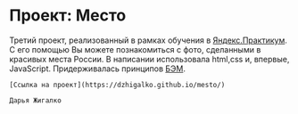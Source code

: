 # Проект: Место

Третий проект, реализованный в рамках обучения в [Яндекс.Практикум](https://practicum.yandex.ru/profile/web/). С его помощью Вы можете познакомиться с фото, сделанными в красивых места России.
  В написании использовала html,css и, впервые, JavaScript.
  Придерживалась принципов [БЭМ](https://ru.bem.info/).
    
    [Ссылка на проект](https://dzhigalko.github.io/mesto/)
    
    Дарья Жигалко